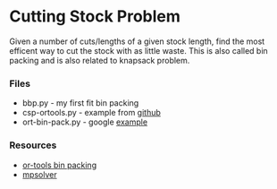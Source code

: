 # Cutting Stock Problem

Given a number of cuts/lengths of a given stock length, find the
most efficent way to cut the stock with as little waste. This is also
called bin packing and is also related to knapsack problem.

### Files
- bbp.py - my first fit bin packing
- csp-ortools.py - example from [github](https://github.com/google/or-tools/blob/stable/examples/notebook/examples/arc_flow_cutting_stock_sat.ipynb)
- ort-bin-pack.py - google [example](https://developers.google.com/optimization/bin/bin_packing#complete_programs )

### Resources
- [or-tools bin packing](https://developers.google.com/optimization/bin/bin)
- [mpsolver](https://developers.google.com/optimization/lp/mpsolver)
